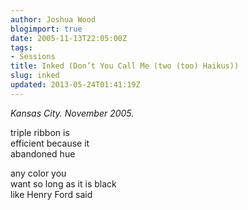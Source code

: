 ```yaml
---
author: Joshua Wood
blogimport: true
date: 2005-11-13T22:05:00Z
tags:
- Sessions
title: Inked (Don’t You Call Me (two (too) Haikus))
slug: inked
updated: 2013-05-24T01:41:19Z
---
```


*Kansas City. November 2005.*

triple ribbon is<br/>
efficient because it<br/>
abandoned hue
<!--more-->

any color you<br/>
want so long as it is black<br/>
like Henry Ford said
